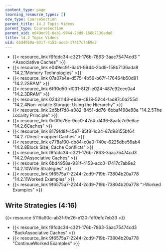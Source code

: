 ```yaml
---
content_type: page
learning_resource_types: []
ocw_type: CourseSection
parent_title: 14.2 Topic Videos
parent_type: CourseSection
parent_uid: e049ec91-6ab1-9944-2bd9-158b7136ada8
title: 14.2 Topic Videos
uid: 6bd4958a-931f-4153-acc0-17417c7ab9e2
---
```


*   {{< resource_link f9fddc34-c321-176b-7863-3aac75474cd3 "\<Associative Caches" >}}
*   {{< resource_link e049ec91-6ab1-9944-2bd9-158b7136ada8 "14.2.1Memory Technologies" >}}
*   {{< resource_link 07a07a4e-d575-4b56-b67f-176464b50d91 "14.2.2SRAM" >}}
*   {{< resource_link 6fff0d50-d031-8f2f-e024-487c92cee0a4 "14.2.3DRAM" >}}
*   {{< resource_link 02431143-e6ae-c818-52c4-1ad87c0a255d "14.2.4Non-volatile Storage; Using the Hierarchy" >}}
*   {{< resource_link 2d5bf7d8-a082-8451-dd76-6bbaf498e88e "14.2.5The Locality Principle" >}}
*   {{< resource_link 0c00d76e-9cc0-47e4-d436-8aafc7c9e6ae "14.2.6Caches" >}}
*   {{< resource_link 8179fd8f-45e7-85f8-1c34-87d98155bf64 "14.2.7Direct-mapped Caches" >}}
*   {{< resource_link e778a100-db84-c0a0-740e-6225dbe58ab4 "14.2.8Block Size; Cache Conflicts" >}}
*   {{< resource_link f9fddc34-c321-176b-7863-3aac75474cd3 "14.2.9Associative Caches" >}}
*   {{< resource_link 6bd4958a-931f-4153-acc0-17417c7ab9e2 "14.2.10Write Strategies" >}}
*   {{< resource_link 9f6575a7-2244-2cd9-719b-73804b20a778 "14.2.11Worked Examples" >}}
*   {{< resource_link 9f6575a7-2244-2cd9-719b-73804b20a778 "\>Worked Examples" >}}

Write Strategies (4:16)
-----------------------

{{< resource 5116a90c-ab3f-9e26-e120-fdf0efc7eb33 >}}

*   {{< resource_link f9fddc34-c321-176b-7863-3aac75474cd3 "BackAssociative Caches" >}}
*   {{< resource_link 9f6575a7-2244-2cd9-719b-73804b20a778 "ContinueWorked Examples" >}}